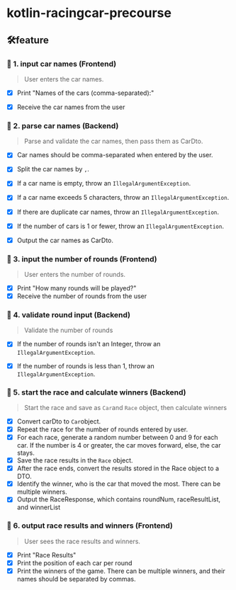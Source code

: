 # kotlin-racingcar-precourse

## 🛠️feature

### 🚗 1. input car names (Frontend)
> User enters the car names. 
- [x] Print "Names of the cars (comma-separated):"
- [x] Receive the car names from the user


### 🚙 2. parse car names (Backend)

> Parse and validate the car names, then pass them as CarDto.

- [x] Car names should be comma-separated when entered by the user.
- [x] Split the car names by `,`.
- [x] If a car name is empty, throw an `IllegalArgumentException`.
- [x] If a car name exceeds 5 characters, throw an `IllegalArgumentException`.
- [x] If there are duplicate car names, throw an `IllegalArgumentException`.
- [x] If the number of cars is 1 or fewer, throw an `IllegalArgumentException`.
- [x] Output the car names as CarDto.


### 🚗 3. input the number of rounds (Frontend)
> User enters the number of rounds.
- [x] Print "How many rounds will be played?"
- [x] Receive the number of rounds from the user

### 🚙 4. validate round input (Backend)
> Validate the number of rounds
- [x] If the number of rounds isn't an Integer, throw an `IllegalArgumentException`.
- [x] If the number of rounds is less than 1, throw an `IllegalArgumentException`.


### 🚙 5. start the race and calculate winners (Backend)
> Start the race and save as `Car`and `Race` object, then calculate winners
- [x] Convert carDto to `Car`object.
- [x] Repeat the race for the number of rounds entered by user.
- [x] For each race, generate a random number between 0 and 9 for each car. If the number is 4 or greater, the car moves forward, else, the car stays.
- [x] Save the race results in the `Race` object.
- [x] After the race ends, convert the results stored in the Race object to a DTO.
- [x] Identify the winner, who is the car that moved the most. There can be multiple winners.
- [x] Output the RaceResponse, which contains roundNum, raceResultList, and winnerList

### 🚗 6. output race results and winners (Frontend)
> User sees the race results and winners.
- [x] Print "Race Results"
- [x] Print the position of each car per round
- [x] Print the winners of the game. There can be multiple winners, and their names should be separated by commas.
